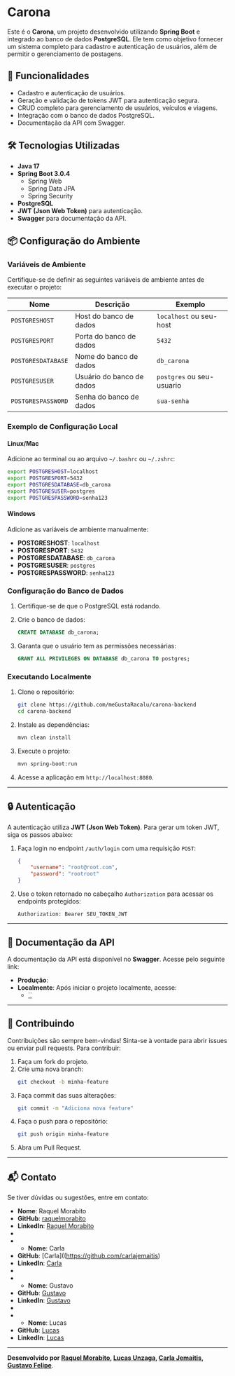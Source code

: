 # Carona

Este é o **Carona**, um projeto desenvolvido utilizando **Spring Boot** e integrado ao banco de dados **PostgreSQL**. Ele tem como objetivo fornecer um sistema completo para cadastro e autenticação de usuários, além de permitir o gerenciamento de postagens.

## 🚀 Funcionalidades

- Cadastro e autenticação de usuários.
- Geração e validação de tokens JWT para autenticação segura.
- CRUD completo para gerenciamento de usuários, veículos e viagens.
- Integração com o banco de dados PostgreSQL.
- Documentação da API com Swagger.

## 🛠️ Tecnologias Utilizadas

- **Java 17**
- **Spring Boot 3.0.4**
  - Spring Web
  - Spring Data JPA
  - Spring Security
- **PostgreSQL**
- **JWT (Json Web Token)** para autenticação.
- **Swagger** para documentação da API.

## 📦 Configuração do Ambiente

### Variáveis de Ambiente

Certifique-se de definir as seguintes variáveis de ambiente antes de executar o projeto:

| Nome              | Descrição                | Exemplo                     |
|-------------------|--------------------------|-----------------------------|
| `POSTGRESHOST`    | Host do banco de dados   | `localhost` ou seu-host     |
| `POSTGRESPORT`    | Porta do banco de dados  | `5432`                      |
| `POSTGRESDATABASE`| Nome do banco de dados   | `db_carona`                 |
| `POSTGRESUSER`    | Usuário do banco de dados| `postgres` ou seu-usuario   |
| `POSTGRESPASSWORD`| Senha do banco de dados  | `sua-senha`                 |


### Exemplo de Configuração Local

#### Linux/Mac
Adicione ao terminal ou ao arquivo `~/.bashrc` ou `~/.zshrc`:
```bash
export POSTGRESHOST=localhost
export POSTGRESPORT=5432
export POSTGRESDATABASE=db_carona
export POSTGRESUSER=postgres
export POSTGRESPASSWORD=senha123
```

#### Windows
Adicione as variáveis de ambiente manualmente:
- **POSTGRESHOST**: `localhost`
- **POSTGRESPORT**: `5432`
- **POSTGRESDATABASE**: `db_carona`
- **POSTGRESUSER**: `postgres`
- **POSTGRESPASSWORD**: `senha123`

### Configuração do Banco de Dados

1. Certifique-se de que o PostgreSQL está rodando.
2. Crie o banco de dados:
   ```sql
   CREATE DATABASE db_carona;
   ```

3. Garanta que o usuário tem as permissões necessárias:
   ```sql
   GRANT ALL PRIVILEGES ON DATABASE db_carona TO postgres;
   ```

### Executando Localmente

1. Clone o repositório:
   ```bash
   git clone https://github.com/meGustaRacalu/carona-backend
   cd carona-backend
   ```

2. Instale as dependências:
   ```bash
   mvn clean install
   ```

3. Execute o projeto:
   ```bash
   mvn spring-boot:run
   ```

4. Acesse a aplicação em `http://localhost:8080`.

---

## 🔒 Autenticação

A autenticação utiliza **JWT (Json Web Token)**. Para gerar um token JWT, siga os passos abaixo:

1. Faça login no endpoint `/auth/login` com uma requisição `POST`:
   ```json
   {
       "username": "root@root.com",
       "password": "rootroot"
   }
   ```

2. Use o token retornado no cabeçalho `Authorization` para acessar os endpoints protegidos:
   ```http
   Authorization: Bearer SEU_TOKEN_JWT
   ```

---

## 📄 Documentação da API

A documentação da API está disponível no **Swagger**. Acesse pelo seguinte link:

- **Produção**: []()
- **Localmente**: Após iniciar o projeto localmente, acesse:
  - [``]()

---

## 🤝 Contribuindo

Contribuições são sempre bem-vindas! Sinta-se à vontade para abrir issues ou enviar pull requests. Para contribuir:

1. Faça um fork do projeto.
2. Crie uma nova branch:
   ```bash
   git checkout -b minha-feature
   ```
3. Faça commit das suas alterações:
   ```bash
   git commit -m "Adiciona nova feature"
   ```
4. Faça o push para o repositório:
   ```bash
   git push origin minha-feature
   ```
5. Abra um Pull Request.

---

## 📬 Contato

Se tiver dúvidas ou sugestões, entre em contato:

- **Nome**: Raquel Morabito
- **GitHub**: [raquelmorabito](https://github.com/raquelmorabito)
- **LinkedIn**: [Raquel Morabito](https://www.linkedin.com/in/raquelmorabito)
- 
- - **Nome**: Carla
- **GitHub**: [Carla]((https://github.com/carlajemaitis)
- **LinkedIn**: [Carla](https://www.linkedin.com/)
- 
- - **Nome**: Gustavo
- **GitHub**: [Gustavo](https://github.com/)
- **LinkedIn**: [Gustavo](https://github.com/Gustav0Felipe)
- 
- - **Nome**: Lucas
- **GitHub**: [Lucas](https://github.com/lucasunzaga)
- **LinkedIn**: [Lucas](https://www.linkedin.com/)

---

**Desenvolvido por [Raquel Morabito](https://github.com/raquelmorabito), [Lucas Unzaga](https://github.com/lucasunzaga), [Carla Jemaitis](https://github.com/carlajemaitis), [Gustavo Felipe](https://github.com/Gustav0Felipe)**.
